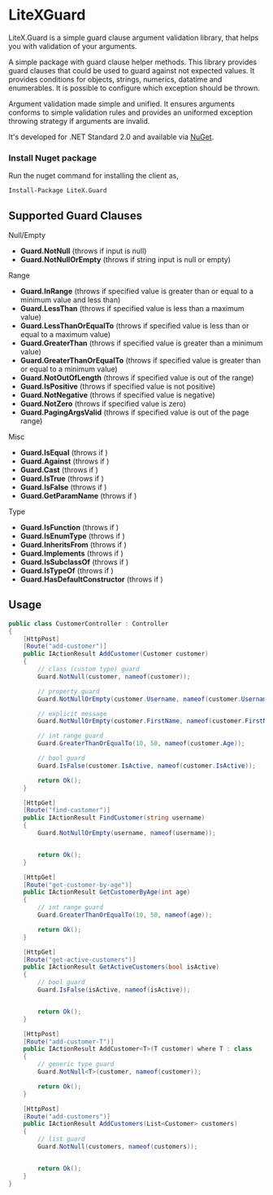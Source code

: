 # LiteXGuard
LiteX.Guard is a simple guard clause argument validation library, that helps you with validation of your arguments. 

A simple package with guard clause helper methods. This library provides guard clauses that could be used to guard against not expected values. It provides conditions for objects, strings, numerics, datatime and enumerables. It is possible to configure which exception should be thrown.

Argument validation made simple and unified. It ensures arguments conforms to simple validation rules and provides an uniformed exception throwing strategy if arguments are invalid.


It's developed for .NET Standard 2.0 and available via [NuGet](https://www.nuget.org/packages/LiteX.Guard/).



### Install Nuget package

Run the nuget command for installing the client as,
```
Install-Package LiteX.Guard
```


## Supported Guard Clauses

Null/Empty
- **Guard.NotNull** (throws if input is null)
- **Guard.NotNullOrEmpty** (throws if string input is null or empty)

Range
- **Guard.InRange** (throws if specified value is greater than or equal to a minimum value and less than)
- **Guard.LessThan** (throws if specified value is less than a maximum value)
- **Guard.LessThanOrEqualTo** (throws if specified value is less than or equal to a maximum value)
- **Guard.GreaterThan** (throws if specified value is greater than a minimum value)
- **Guard.GreaterThanOrEqualTo** (throws if specified value is greater than or equal to a minimum value)
- **Guard.NotOutOfLength** (throws if specified value is out of the range)
- **Guard.IsPositive** (throws if specified value is not positive)
- **Guard.NotNegative** (throws if specified value is negative)
- **Guard.NotZero** (throws if specified value is zero)
- **Guard.PagingArgsValid** (throws if specified value is out of the page range)

Misc
- **Guard.IsEqual** (throws if )
- **Guard.Against** (throws if )
- **Guard.Cast** (throws if )
- **Guard.IsTrue** (throws if )
- **Guard.IsFalse** (throws if )
- **Guard.GetParamName** (throws if )

Type
- **Guard.IsFunction** (throws if )
- **Guard.IsEnumType** (throws if )
- **Guard.InheritsFrom** (throws if )
- **Guard.Implements** (throws if )
- **Guard.IsSubclassOf** (throws if )
- **Guard.IsTypeOf** (throws if )
- **Guard.HasDefaultConstructor** (throws if )


## Usage

```C#
public class CustomerController : Controller
{
    [HttpPost]
    [Route("add-customer")]
    public IActionResult AddCustomer(Customer customer)
    {
        // class (custom type) guard
        Guard.NotNull(customer, nameof(customer));

        // property guard
        Guard.NotNullOrEmpty(customer.Username, nameof(customer.Username));

        // explicit message
        Guard.NotNullOrEmpty(customer.FirstName, nameof(customer.FirstName), "Firstname is required");

        // int range guard
        Guard.GreaterThanOrEqualTo(10, 50, nameof(customer.Age));

        // bool guard
        Guard.IsFalse(customer.IsActive, nameof(customer.IsActive));

        return Ok();
    }

    [HttpGet]
    [Route("find-customer")]
    public IActionResult FindCustomer(string username)
    {
        Guard.NotNullOrEmpty(username, nameof(username));


        return Ok();
    }

    [HttpGet]
    [Route("get-customer-by-age")]
    public IActionResult GetCustomerByAge(int age)
    {
        // int range guard
        Guard.GreaterThanOrEqualTo(10, 50, nameof(age));

        return Ok();
    }

    [HttpGet]
    [Route("get-active-customers")]
    public IActionResult GetActiveCustomers(bool isActive)
    {
        // bool guard
        Guard.IsFalse(isActive, nameof(isActive));


        return Ok();
    }

    [HttpPost]
    [Route("add-customer-T")]
    public IActionResult AddCustomer<T>(T customer) where T : class
    {
        // generic type guard
        Guard.NotNull<T>(customer, nameof(customer));

        return Ok();
    }

    [HttpPost]
    [Route("add-customers")]
    public IActionResult AddCustomers(List<Customer> customers)
    {
        // list guard
        Guard.NotNull(customers, nameof(customers));


        return Ok();
    }
}
```
